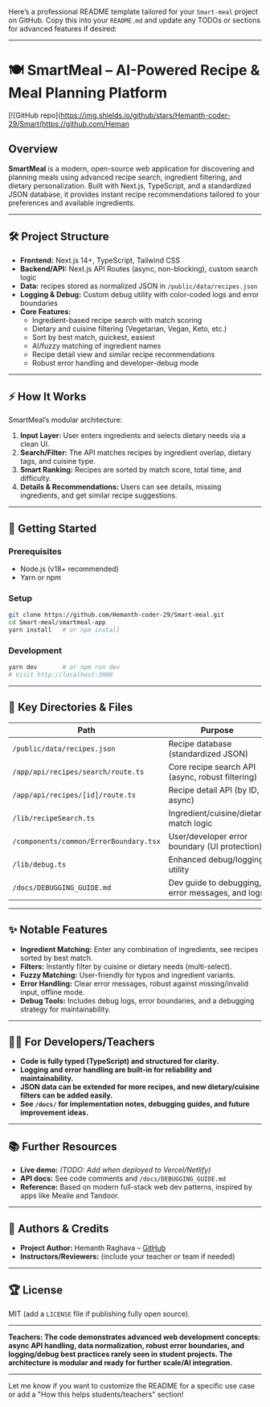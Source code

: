 Here’s a professional README template tailored for your `Smart-meal` project on GitHub. Copy this into your `README.md` and update any TODOs or sections for advanced features if desired:

***

# 🍽️ SmartMeal – AI-Powered Recipe & Meal Planning Platform

[![GitHub repo](https://img.shields.io/github/stars/Hemanth-coder-29/Smart(https://github.com/Heman

## Overview

**SmartMeal** is a modern, open-source web application for discovering and planning meals using advanced recipe search, ingredient filtering, and dietary personalization. Built with Next.js, TypeScript, and a standardized JSON database, it provides instant recipe recommendations tailored to your preferences and available ingredients.

***

## 🛠️ Project Structure

- **Frontend:** Next.js 14+, TypeScript, Tailwind CSS
- **Backend/API:** Next.js API Routes (async, non-blocking), custom search logic
- **Data:** recipes stored as normalized JSON in `/public/data/recipes.json`
- **Logging & Debug:** Custom debug utility with color-coded logs and error boundaries
- **Core Features:**
  - Ingredient-based recipe search with match scoring
  - Dietary and cuisine filtering (Vegetarian, Vegan, Keto, etc.)
  - Sort by best match, quickest, easiest
  - AI/fuzzy matching of ingredient names
  - Recipe detail view and similar recipe recommendations
  - Robust error handling and developer-debug mode

***

## ⚡ How It Works

SmartMeal’s modular architecture:

1. **Input Layer:** User enters ingredients and selects dietary needs via a clean UI.
2. **Search/Filter:** The API matches recipes by ingredient overlap, dietary tags, and cuisine type.
3. **Smart Ranking:** Recipes are sorted by match score, total time, and difficulty.
4. **Details & Recommendations:** Users can see details, missing ingredients, and get similar recipe suggestions.

***

## 🚀 Getting Started

### Prerequisites

- Node.js (v18+ recommended)
- Yarn or npm

### Setup

```bash
git clone https://github.com/Hemanth-coder-29/Smart-meal.git
cd Smart-meal/smartmeal-app
yarn install   # or npm install
```

### Development

```bash
yarn dev       # or npm run dev
# Visit http://localhost:3000
```

***

## 📁 Key Directories & Files

| Path                                      | Purpose                                        |
|--------------------------------------------|------------------------------------------------|
| `/public/data/recipes.json`                | Recipe database (standardized JSON)            |
| `/app/api/recipes/search/route.ts`         | Core recipe search API (async, robust filtering)|
| `/app/api/recipes/[id]/route.ts`           | Recipe detail API (by ID, async)               |
| `/lib/recipeSearch.ts`                     | Ingredient/cuisine/dietary match logic         |
| `/components/common/ErrorBoundary.tsx`     | User/developer error boundary (UI protection)  |
| `/lib/debug.ts`                            | Enhanced debug/logging utility                 |
| `/docs/DEBUGGING_GUIDE.md`                 | Dev guide to debugging, error messages, and logs|

***

## ✨ Notable Features

- **Ingredient Matching:** Enter any combination of ingredients, see recipes sorted by best match.
- **Filters:** Instantly filter by cuisine or dietary needs (multi-select).
- **Fuzzy Matching:** User-friendly for typos and ingredient variants.
- **Error Handling:** Clear error messages, robust against missing/invalid input, offline mode.
- **Debug Tools:** Includes debug logs, error boundaries, and a debugging strategy for maintainability.

***

## 🧑‍💻 For Developers/Teachers

- **Code is fully typed (TypeScript) and structured for clarity.**
- **Logging and error handling are built-in for reliability and maintainability.**
- **JSON data can be extended for more recipes, and new dietary/cuisine filters can be added easily.**
- **See `/docs/` for implementation notes, debugging guides, and future improvement ideas.**

***

## 📚 Further Resources

- **Live demo:** _(TODO: Add when deployed to Vercel/Netlify)_
- **API docs:** See code comments and `/docs/DEBUGGING_GUIDE.md`
- **Reference:** Based on modern full-stack web dev patterns, inspired by apps like Mealie and Tandoor.

***

## 🚩 Authors & Credits

- **Project Author:** Hemanth Raghava – [GitHub](https://github.com/Hemanth-coder-29)
- **Instructors/Reviewers:** (include your teacher or team if needed)

***

## 🏆 License

MIT (add a `LICENSE` file if publishing fully open source).

***

**Teachers: The code demonstrates advanced web development concepts: async API handling, data normalization, robust error boundaries, and logging/debug best practices rarely seen in student projects. The architecture is modular and ready for further scale/AI integration.**

***

Let me know if you want to customize the README for a specific use case or add a "How this helps students/teachers" section!